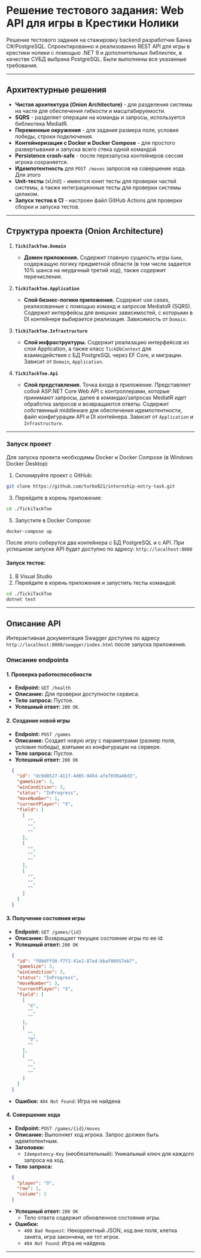 # Решение тестового задания: Web API для игры в Крестики Нолики

Решение тестового задания на стажировку backend разработчик Банка C#/PostgreSQL. Спроектированно и реализованно REST API для игры в крестики нолики с помощью .NET 9 и дополнительных библиотек, в качестве СУБД выбрана PostgreSQL. Были выполнены все указанные требования.

---

## Архитектурные решения

*  **Чистая  архитектура (Onion Architecture)** - для разделения системы на части для обеспечения гибкости и масштабируемости.
*  **SQRS** - разделяет операции на команды и запросы, используется библиотека MediatR.
*  **Переменные окружения** - для задания размера поля, условия победы, строки подключения.
*  **Контейнеризация с Docker и Docker Compose** - для простого развертывания и запуска всего стека одной командой
*  **Persistence crash-safe** - после перезапуска контейнеров сессия игрока сохраняется.
*  **Идемпотентность** для `POST /moves` запросов на совершение хода. Для этого 
*  **Unit-тесты** (xUnit) - имеются юнит тесты для проверки частей системы, а также интеграционные тесты для проверки системы целиком.
*  **Запуск тестов в CI** - настроен файл GitHub Actions для проверки сборки и запуска тестов. 

---

## Структура проекта (Onion Architecture)

1.  **`TickiTackToe.Domain`**
    *   **Домен приложения.** Содержит главную сущность игры `Game`, содержащую логику предметной области (в том числе задается 10% шанса на неудачный третий ход), также содержит перечисления.

2.  **`TickiTackToe.Application`**
    *   **Слой бизнес-логики приложения.** Содержит use cases, реализованные с помощью команд и запросов MediatoR (SQRS). Содержит интерфейсы для внешних зависимостей, с которыми в DI контейнере выбирается реализация. Зависимость от `Domain`.

3.  **`TickiTackToe.Infrastructure`**
    *   **Слой инфраструктуры.** Содержит реализацию интерфейсов из слоя Application, а также класс `TickDbContext` для взаимодействия с БД PostgreSQL через EF Core, и миграции. Зависит от `Domain`, `Application`.

4.  **`TickiTackToe.Api`**
    *   **Слой представления.** Точка входа в приложение. Представляет собой ASP.NET Core Web API с контроллерами, которые принимают запросы, далее в командах/запросах MediatR идет обработка запросов и возвращаются ответы. Содержит собственный middleware для обеспечения идемпотентности, файл конфигурации API и DI контейнера. Зависит от `Application` и `Infrastructure`.

---

### Запуск проект

Для запуска проекта необходимы Docker и Docker Compose (в Windows Docker Desktop)

1. Склонируйте проект с GitHub:
```bash
git clone https://github.com/turbo821/internship-entry-task.git
```
3. Перейдите в корень приложения:
```bash
cd ./TickiTackToe
```
5. Запустите в Docker Compose:
```bash
docker-compose up
```
После этого соберутся два контейнера с БД PostgreSQL и с API. При успешном запуске API будет доступно по адресу: `http://localhost:8080`

#### Запуск тестов:

1. В Visual Studio
2. Перейдите в корень приложения и запустить тесты командой:
```bash
cd ./TickiTackToe
dotnet test
```

---

## Описание API

Интерактивная документация Swagger доступна по адресу `http://localhost:8080/swagger/index.html` после запуска приложения.

### Описание endpoints

#### 1. Проверка работоспособности
*   **Endpoint:** `GET /health`
*   **Описание:** Для проверки доступности сервиса.
*   **Тело запроса:** Пустое.
*   **Успешный ответ:** `200 OK`.

#### 2. Создание новой игры
*   **Endpoint:** `POST /games`
*   **Описание:** Создает новую игру с параметрами (размер поля, условие победы), взятыми из конфигурации на сервере.
*   **Тело запроса:** Пустое.
*   **Успешный ответ:** `200 OK`
 ```json
   {
     "id": "dc9d8527-411f-4d85-945d-afe7030a46d3",
     "gameSize": 3,
     "winCondition": 3,
     "status": "InProgress",
     "moveNumber": 1,
     "currentPlayer": "X",
     "field": [
       [
         "",
         "",
         ""
       ],
       [
         "",
         "",
         ""
       ],
       [
         "",
         "",
         ""
       ]
     ]
   }
 ```

#### 3. Получение состояния игры
*   **Endpoint:** `GET /games/{id}`
*   **Описание:** Возвращает текущее состояние игры по ее id.
*   **Успешный ответ:** `200 OK`
 ```json
   {
     "id": "f09dff50-f7f2-41e2-87ed-bbaf86957eb7",
     "gameSize": 3,
     "winCondition": 3,
     "status": "InProgress",
     "moveNumber": 3,
     "currentPlayer": "X",
     "field": [
       [
         "X",
         "",
         ""
       ],
       [
         "",
         "O",
         ""
       ],
       [
         "",
         "",
         ""
       ]
     ]
   }
 ```
*   **Ошибки:** `404 Not Found`: Игра не найдена

#### 4. Совершение хода
*   **Endpoint:** `POST /games/{id}/moves`
*   **Описание:** Выполняет ход игрока. Запрос должен быть идемпотентным.
*   **Заголовки:**
    *   `Idempotency-Key` (необязательный): Уникальный ключ для каждого запроса на ход.
*   **Тело запроса:**
 ```json
   {
     "player": "O",
     "row": 1,
     "column": 2
   }
 ```
*   **Успешный ответ:** `200 OK`
    *   Тело ответа содержит обновленное состояние игры.
*   **Ошибки:**
    *   `400 Bad Request`: Некорректный JSON, ход вне поля, клетка занята, игра закончена, не тот игрок.
    *   `404 Not Found`: Игра не найдена.
 
---
